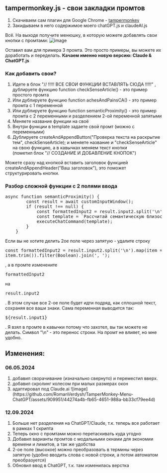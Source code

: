 <h2>tampermonkey.js - свои закладки промтов</h2>
<ol>
  <li>Скачиваем сам плагин для Google Chrome - <a href="https://chromewebstore.google.com/detail/tampermonkey/dhdgffkkebhmkfjojejmpbldmpobfkfo">tampermonkey</a></li>
  <li>Закидываем в него содержимое моего chatGPT.js и claudeAI.js</li>
</ol>

Всё. На выходе получите менюшку, в которую можете добавлять свои кнопки с промтами:
![image](https://github.com/RomanVerdysh/TamperMonkey-Menu-ChatGPT/assets/909951/ae00c493-c0a2-4868-a74a-b59f4207c84b)


Оставил вам для примера 3 промта. Это просто примеры, вы можете их доработать и переделать.
**Качаем именно новую версию: Claude & ChatGPT.js**

<h3>Как добавить свои?</h3>
<ol>
  <li>Идете в блок "// !!!!! ВСЕ СВОИ ФУНКЦИИ ВСТАВЛЯТЬ СЮДА !!!!!" , дублируете функцию function checkSenseArticle() - это пример простого промта</li>
  <li>Или дублируете функцию function achesAndPainsCA() - это пример промта с 1 переменной</li>
  <li>Или дублируете функцию function semanticProximity() - это пример промта с 2 переменными и разделением 2-ой переменной запятыми</li>
  <li>Меняете название функции на своё</li>
  <li>Внутри функции в template задаете свой промт (можно с переменными)</li>
  <li>Дублируете createAndAppendButton("Проверка текста на раскрытие тем", checkSenseArticle); и меняете название и "checkSenseArticle" на свою функцию, а в кавычках меняем текст кнопки</li> (пометил блок "// СОЗДАНИЕ И ДОБАВЛЕНИЕ КНОПОК")</li>
</ol>

Можете сразу над кнопкой вставить заголовок функцией createAndAppendHeader("Ваш заголовок"), это поможет структурировать кнопки.

<h3>Разбор сложной функции с 2 полями ввода</h3>
<pre>async function semanticProximity() {
        const result = await customInputWindow();
        if (result !== null) {
            const formattedInput2 = result.input2.split('\n').map(item => item.trim()).filter(Boolean).join(', ');
            const template = `Рассчитай семантическую близость слов и фраз (каждая с новой строки) для фразы "${result.input1}": \n"${formattedInput2}". Оставляй только значимые фразы (которые имеют близость более 0,6, остальные мне не интересны. Не нужно никаких пояснений, в твоем ответе я хочу видеть строго фразу и ее оценку от 0,0 до 1,0 и ничего больше. Формат ответа строго: Фраза[tab]Оценка. Где [tab] - это табуляция. `;
            executeChatCommand(template);
        }
    }</pre>

Если вы не хотите делить 2ое поле через запятую - удалите строку <pre>const formattedInput2 = result.input2.split('\n').map(item => item.trim()).filter(Boolean).join(', ');</pre>, а в промте изменените <pre>formattedInput2</pre> на <pre>result.input2</pre>. В этом случае все 2-ое поле будет идти подряд, как сплошной текст, сохраняя все  ваши знаки.
Сама переменная выводится так: <pre>${result.input1}</pre>. Я взял в промте в кавычки потому что захотел, вы так можете не делать. 
Символ "\n" - это перенос строки. На промт не влияет, но мне удобно.


<h2>Изменения:</h2>
<h3>06.05.2024</h3>
<ol>
  <li>добавил сворачивание (изначально свернуто) и переместил вверх.</li>
  <li>добавил скролинг колесом при малых размерах окон</li>
  <li>адаптировал под Claude.ai ![image](https://github.com/RomanVerdysh/TamperMonkey-Menu-ChatGPT/assets/909951/44274a4b-fb65-4651-988a-bb33cf79ee4d)
</li>
</ol>

<h3>12.09.2024</h3>
<ol>
  <li>Больше нет разделения на ChatGPT/Claude, т.к. теперь все работает в рамках 1 скрипта</li>
  <li>Теперь окно с промтами можно перетаскивать куда угодно</li>
  <li>Добавил варианты промтов с модальными окнами для экономии времени и лимитов, а так же удобства</li>
  <li>2-ое поле (высокое) можно преобразовать в термины через запятую (удобно вводить слова с новой строки, а потом автоматом преобразуется)</li>
  <li>Обновил ввод в ChatGPT, т.к. там изменилась верстка</li>
</li>
</ol>
